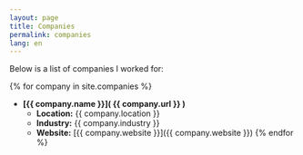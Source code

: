 ```yaml
---
layout: page
title: Companies
permalink: companies
lang: en
---
```


Below is a list of companies I worked for:

{% for company in site.companies %}
- **[{{ company.name }}]( {{ company.url }} )**
    - **Location:** {{ company.location }}
    - **Industry:** {{ company.industry }}
    - **Website:** [{{ company.website }}]({{ company.website }})
{% endfor %}
